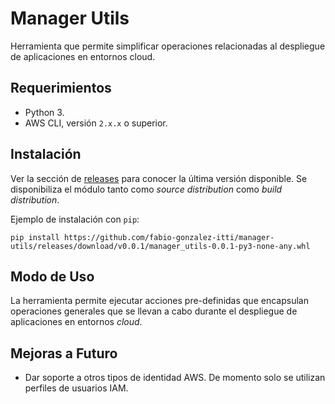 # Manager Utils
Herramienta que permite simplificar operaciones relacionadas al despliegue de aplicaciones en entornos cloud.

## Requerimientos
- Python 3.
- AWS CLI, versión `2.x.x` o superior.

## Instalación
Ver la sección de [releases](https://github.com/fabio-gonzalez-itti/manager-utils/releases) para conocer la última versión disponible. Se disponibiliza el módulo tanto como *source distribution* como *build distribution*.

Ejemplo de instalación con `pip`:

```
pip install https://github.com/fabio-gonzalez-itti/manager-utils/releases/download/v0.0.1/manager_utils-0.0.1-py3-none-any.whl
```

## Modo de Uso
La herramienta permite ejecutar acciones pre-definidas que encapsulan operaciones generales que se llevan a cabo durante el despliegue de aplicaciones en entornos *cloud*.

## Mejoras a Futuro
- Dar soporte a otros tipos de identidad AWS. De momento solo se utilizan perfiles de usuarios IAM.